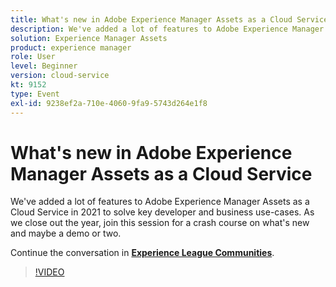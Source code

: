 ```yaml
---
title: What's new in Adobe Experience Manager Assets as a Cloud Service
description: We've added a lot of features to Adobe Experience Manager Assets as a Cloud Service in 2021 to solve key developer and business use-cases. As we close out the year, join this session for a crash course on what's new and maybe a demo or two.
solution: Experience Manager Assets
product: experience manager
role: User
level: Beginner
version: cloud-service
kt: 9152
type: Event
exl-id: 9238ef2a-710e-4060-9fa9-5743d264e1f8
---
```

# What's new in Adobe Experience Manager Assets as a Cloud Service

We've added a lot of features to Adobe Experience Manager Assets as a Cloud Service in 2021 to solve key developer and business use-cases. As we close out the year, join this session for a crash course on what's new and maybe a demo or two.

Continue the conversation in **[Experience League Communities](https://adobe.ly/2XSAcg)**.

>[!VIDEO](https://video.tv.adobe.com/v/337574/?quality=12&learn=on&hidetitle=true)

